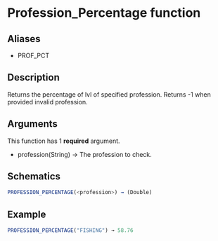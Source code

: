 # Profession_Percentage function

## Aliases

- PROF_PCT

## Description

Returns the percentage of lvl of specified profession. Returns -1 when provided invalid profession.

## Arguments

This function has 1 **required** argument.

- profession(String) → The profession to check.

## Schematics

```js
PROFESSION_PERCENTAGE(<profession>) → (Double)
```

## Example

```js
PROFESSION_PERCENTAGE("FISHING") → 58.76
```
